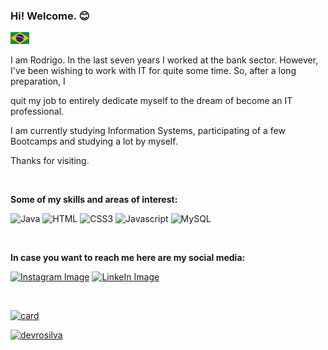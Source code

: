 <!---
This README.md file was made with the help of Iuri. You can find him at: https://github.com/iuricode.
-->
### Hi! Welcome. :blush:
<kbd>[<img title="Portuguese" alt="Portuguese" src="translations/portuguese/br.jpg" width="30">](translations/portuguese/README.br.md)</kbd>

I am Rodrigo. In the last seven years I worked at the bank sector. However, I've been wishing to work with IT for quite some time. So, after a long preparation, I 

quit my job to entirely dedicate myself to the dream of become an IT professional.

I am currently studying Information Systems, participating of a few Bootcamps and studying a lot by myself.

Thanks for visiting.

<br>

**Some of my skills and areas of interest:**  

![Java](https://img.shields.io/badge/Java-ED8B00?style=for-the-badge&logo=java&logoColor=white) 
![HTML](https://img.shields.io/badge/HTML-239120?style=for-the-badge&logo=html5&logoColor=white) 
![CSS3](https://img.shields.io/badge/CSS3-1572B6?style=for-the-badge&logo=css3&logoColor=white) 
![Javascript](https://img.shields.io/badge/JavaScript-F7DF1E?style=for-the-badge&logo=javascript&logoColor=black)
![MySQL](https://img.shields.io/badge/MySQL-00000F?style=for-the-badge&logo=mysql&logoColor=white)  

<br>  

**In case you want to reach me here are my social media:**  

[![Instagram Image](https://img.shields.io/badge/Instagram-E4405F?style=for-the-badge&logo=instagram&logoColor=white)](https://www.instagram.com/rodrigo.rsilva34/) [![LinkeIn Image](https://img.shields.io/badge/LinkedIn-0077B5?style=for-the-badge&logo=linkedin&logoColor=white)](https://www.linkedin.com/in/rodrigo-rodrigues1986/)  

<br>  

[![card](https://github-readme-stats.vercel.app/api?username=devrosilva&theme=default)](https://github.com/devrosilva/)  
  
[![devrosilva](https://github-readme-stats.vercel.app/api/top-langs/?username=devrosilva&hide=html&layout=compact&theme=default)](https://github.com/devrosilva/)


